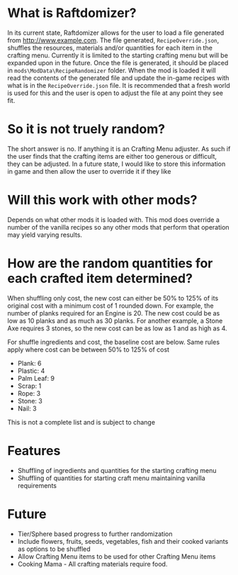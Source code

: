# What is Raftdomizer?

In its current state, Raftdomizer allows for the user to load a file generated from http://www.example.com. The file generated, `RecipeOverride.json`, shuffles the resources, materials and/or quantities for each item in the crafting menu. Currently it is limited to the starting crafting menu but will be expanded upon in the future. Once the file is generated, it should be placed in `mods\ModData\RecipeRandomizer` folder. When the mod is loaded it will read the contents of the generated file and update the in-game recipes with what is in the `RecipeOverride.json` file. It is recommended that a fresh world is used for this and the user is open to adjust the file at any point they see fit.

# So it is not truely random?
The short answer is no. If anything it is an Crafting Menu adjuster. As such if the user finds that the crafting items are either too generous or difficult, they can be adjusted. In a future state, I would like to store this information in game and then allow the user to override it if they like

# Will this work with other mods?
Depends on what other mods it is loaded with. This mod does override a number of the vanilla recipes so any other mods that perform that operation may yield varying results.

# How are the random quantities for each crafted item determined?
When shuffling only cost, the new cost can either be 50% to 125% of its original cost with a minimum cost of 1 rounded down. For example, the number of planks required for an Engine is 20. The new cost could be as low as 10 planks and as much as 30 planks. For another example, a Stone Axe requires 3 stones, so the new cost can be as low as 1 and as high as 4.

For shuffle ingredients and cost, the baseline cost are below. Same rules apply where cost can be between 50% to 125% of cost
- Plank: 6
- Plastic: 4
- Palm Leaf: 9
- Scrap: 1
- Rope: 3
- Stone: 3
- Nail: 3

This is not a complete list and is subject to change


# Features
 - Shuffling of ingredients and quantities for the starting crafting menu
 - Shuffling of quantities for starting craft menu maintaining vanilla requirements

# Future
 - Tier/Sphere based progress to further randomization
 - Include flowers, fruits, seeds, vegetables, fish and their cooked variants as options to be shuffled
 - Allow Crafting Menu items to be used for other Crafting Menu items
 - Cooking Mama - All crafting materials require food.
